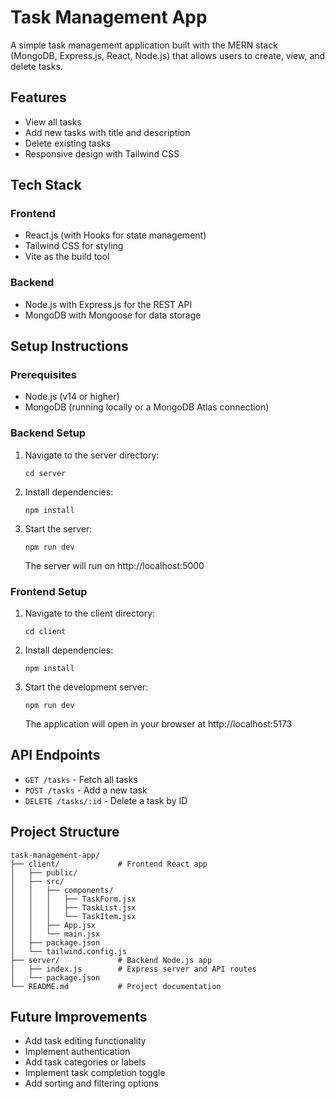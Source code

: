# Task Management App

A simple task management application built with the MERN stack (MongoDB, Express.js, React, Node.js) that allows users to create, view, and delete tasks.

## Features

- View all tasks
- Add new tasks with title and description
- Delete existing tasks
- Responsive design with Tailwind CSS

## Tech Stack

### Frontend
- React.js (with Hooks for state management)
- Tailwind CSS for styling
- Vite as the build tool

### Backend
- Node.js with Express.js for the REST API
- MongoDB with Mongoose for data storage

## Setup Instructions

### Prerequisites
- Node.js (v14 or higher)
- MongoDB (running locally or a MongoDB Atlas connection)

### Backend Setup
1. Navigate to the server directory:
   ```
   cd server
   ```

2. Install dependencies:
   ```
   npm install
   ```

3. Start the server:
   ```
   npm run dev
   ```
   The server will run on http://localhost:5000

### Frontend Setup
1. Navigate to the client directory:
   ```
   cd client
   ```

2. Install dependencies:
   ```
   npm install
   ```

3. Start the development server:
   ```
   npm run dev
   ```
   The application will open in your browser at http://localhost:5173

## API Endpoints

- `GET /tasks` - Fetch all tasks
- `POST /tasks` - Add a new task
- `DELETE /tasks/:id` - Delete a task by ID

## Project Structure

```
task-management-app/
├── client/             # Frontend React app
│   ├── public/
│   ├── src/
│   │   ├── components/
│   │   │   ├── TaskForm.jsx
│   │   │   ├── TaskList.jsx
│   │   │   └── TaskItem.jsx
│   │   ├── App.jsx
│   │   └── main.jsx
│   ├── package.json
│   └── tailwind.config.js
├── server/             # Backend Node.js app
│   ├── index.js        # Express server and API routes
│   └── package.json
└── README.md           # Project documentation
```

## Future Improvements

- Add task editing functionality
- Implement authentication
- Add task categories or labels
- Implement task completion toggle
- Add sorting and filtering options